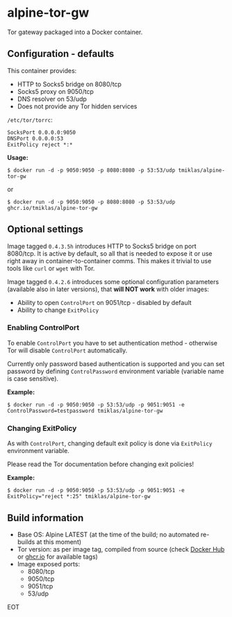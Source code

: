 # alpine-tor-gw
Tor gateway packaged into a Docker container. 

## Configuration - defaults

This container provides:

* HTTP to Socks5 bridge on 8080/tcp
* Socks5 proxy on 9050/tcp
* DNS resolver on 53/udp
* Does not provide any Tor hidden services

`/etc/tor/torrc`:
 
```
SocksPort 0.0.0.0:9050 
DNSPort 0.0.0.0:53 
ExitPolicy reject *:*
```

**Usage:**

`$ docker run -d -p 9050:9050 -p 8080:8080 -p 53:53/udp tmiklas/alpine-tor-gw`

or

`$ docker run -d -p 9050:9050 -p 8080:8080 -p 53:53/udp ghcr.io/tmiklas/alpine-tor-gw`

## Optional settings

Image tagged `0.4.3.5h` introduces HTTP to Socks5 bridge on port 8080/tcp. It is active by default, so all that is needed to expose it or use right away in container-to-container comms. This makes it trivial to use tools like `curl` or `wget` with Tor.

Image tagged `0.4.2.6` introduces some optional configuration parameters (available also in later versions), that **will NOT work** with older images:

* Ability to open `ControlPort` on 9051/tcp - disabled by default
* Ability to change `ExitPolicy` 

### Enabling ControlPort

To enable `ControlPort` you have to set authentication method - otherwise Tor will disable `ControlPort` automatically. 

Currently only password based authentication is supported and you can set password by defining `ControlPassword` environment variable (variable name is case sensitive).

**Example:**

`$ docker run -d -p 9050:9050 -p 53:53/udp -p 9051:9051 -e ControlPassword=testpassword tmiklas/alpine-tor-gw`

### Changing ExitPolicy

As with `ControlPort`, changing default exit policy is done via `ExitPolicy` environment variable. 

Please read the Tor documentation before changing exit policies!

**Example:**

`$ docker run -d -p 9050:9050 -p 53:53/udp -p 9051:9051 -e ExitPolicy="reject *:25" tmiklas/alpine-tor-gw`

## Build information

* Base OS: Alpine LATEST (at the time of the build; no automated re-builds at this moment)
* Tor version: as per image tag, compiled from source (check [Docker Hub](https://hub.docker.com/r/tmiklas/alpine-tor-gw/tags) or [ghcr.io](https://github.com/tmiklas/docker-alpine-tor-gw/pkgs/container/alpine-tor-gw) for available tags)
* Image exposed ports: 
	* 8080/tcp
	* 9050/tcp 
	* 9051/tcp
	* 53/udp

EOT
